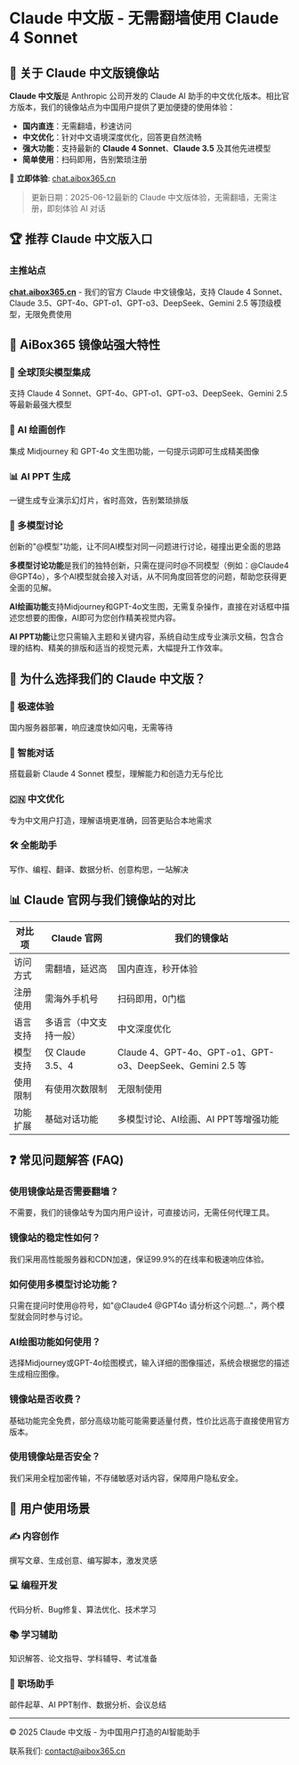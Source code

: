 # Claude 中文版 - 无需翻墙使用 Claude 4 Sonnet

## 🌟 关于 Claude 中文版镜像站

**Claude 中文版**是 Anthropic 公司开发的 Claude AI 助手的中文优化版本。相比官方版本，我们的镜像站点为中国用户提供了更加便捷的使用体验：

- **国内直连**：无需翻墙，秒速访问
- **中文优化**：针对中文语境深度优化，回答更自然流畅
- **强大功能**：支持最新的 **Claude 4 Sonnet**、**Claude 3.5** 及其他先进模型
- **简单使用**：扫码即用，告别繁琐注册

🔗 **立即体验**: [chat.aibox365.cn](https://chat.aibox365.cn)

> 更新日期：2025-06-12最新的 Claude 中文版体验，无需翻墙，无需注册，即刻体验 AI 对话

## 🏆 推荐 Claude 中文版入口

### 主推站点
**[chat.aibox365.cn](https://chat.aibox365.cn)** - 我们的官方 Claude 中文镜像站，支持 Claude 4 Sonnet、Claude 3.5、GPT-4o、GPT-o1、GPT-o3、DeepSeek、Gemini 2.5 等顶级模型，无限免费使用

## 💪 AiBox365 镜像站强大特性

### 🔮 全球顶尖模型集成
支持 Claude 4 Sonnet、GPT-4o、GPT-o1、GPT-o3、DeepSeek、Gemini 2.5 等最新最强大模型

### 🎨 AI 绘画创作
集成 Midjourney 和 GPT-4o 文生图功能，一句提示词即可生成精美图像

### 📊 AI PPT 生成
一键生成专业演示幻灯片，省时高效，告别繁琐排版

### 💬 多模型讨论
创新的"@模型"功能，让不同AI模型对同一问题进行讨论，碰撞出更全面的思路

**多模型讨论功能**是我们的独特创新，只需在提问时@不同模型（例如：@Claude4 @GPT4o），多个AI模型就会接入对话，从不同角度回答您的问题，帮助您获得更全面的见解。

**AI绘画功能**支持Midjourney和GPT-4o文生图，无需复杂操作，直接在对话框中描述您想要的图像，AI即可为您创作精美视觉内容。

**AI PPT功能**让您只需输入主题和关键内容，系统自动生成专业演示文稿，包含合理的结构、精美的排版和适当的视觉元素，大幅提升工作效率。

## 🚀 为什么选择我们的 Claude 中文版？

### 🚀 极速体验
国内服务器部署，响应速度快如闪电，无需等待

### 🧠 智能对话
搭载最新 Claude 4 Sonnet 模型，理解能力和创造力无与伦比

### 🇨🇳 中文优化
专为中文用户打造，理解语境更准确，回答更贴合本地需求

### 🛠️ 全能助手
写作、编程、翻译、数据分析、创意构思，一站解决

## 📊 Claude 官网与我们镜像站的对比

| 对比项 | Claude 官网 | 我们的镜像站 |
|--------|------------|------------|
| 访问方式 | 需翻墙，延迟高 | 国内直连，秒开体验 |
| 注册使用 | 需海外手机号 | 扫码即用，0门槛 |
| 语言支持 | 多语言（中文支持一般） | 中文深度优化 |
| 模型支持 | 仅 Claude 3.5、4 | Claude 4、GPT-4o、GPT-o1、GPT-o3、DeepSeek、Gemini 2.5 等 |
| 使用限制 | 有使用次数限制 | 无限制使用 |
| 功能扩展 | 基础对话功能 | 多模型讨论、AI绘画、AI PPT等增强功能 |

## ❓ 常见问题解答 (FAQ)

### 使用镜像站是否需要翻墙？
不需要，我们的镜像站专为国内用户设计，可直接访问，无需任何代理工具。

### 镜像站的稳定性如何？
我们采用高性能服务器和CDN加速，保证99.9%的在线率和极速响应体验。

### 如何使用多模型讨论功能？
只需在提问时使用@符号，如"@Claude4 @GPT4o 请分析这个问题..."，两个模型就会同时参与讨论。

### AI绘图功能如何使用？
选择Midjourney或GPT-4o绘图模式，输入详细的图像描述，系统会根据您的描述生成相应图像。

### 镜像站是否收费？
基础功能完全免费，部分高级功能可能需要适量付费，性价比远高于直接使用官方版本。

### 使用镜像站是否安全？
我们采用全程加密传输，不存储敏感对话内容，保障用户隐私安全。

## 💼 用户使用场景

### ✍️ 内容创作
撰写文章、生成创意、编写脚本，激发灵感

### 💻 编程开发
代码分析、Bug修复、算法优化、技术学习

### 📚 学习辅助
知识解答、论文指导、学科辅导、考试准备

### 🏢 职场助手
邮件起草、AI PPT制作、数据分析、会议总结

---

© 2025 Claude 中文版 - 为中国用户打造的AI智能助手

联系我们: [contact@aibox365.cn](mailto:contact@aibox365.cn)
